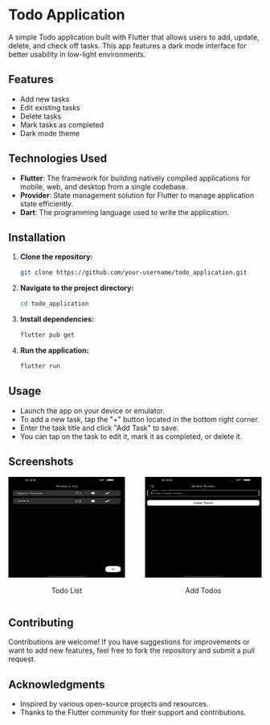 


# Todo Application

A simple Todo application built with Flutter that allows users to add, update, delete, and check off tasks. This app features a dark mode interface for better usability in low-light environments.

## Features

- Add new tasks
- Edit existing tasks
- Delete tasks
- Mark tasks as completed
- Dark mode theme

## Technologies Used

- **Flutter**: The framework for building natively compiled applications for mobile, web, and desktop from a single codebase.
- **Provider**: State management solution for Flutter to manage application state efficiently.
- **Dart**: The programming language used to write the application.

## Installation

1. **Clone the repository:**

   ```bash
   git clone https://github.com/your-username/todo_application.git
   ```

2. **Navigate to the project directory:**

   ```bash
   cd todo_application
   ```

3. **Install dependencies:**

   ```bash
   flutter pub get
   ```

4. **Run the application:**

   ```bash
   flutter run
   ```

## Usage

- Launch the app on your device or emulator.
- To add a new task, tap the "+" button located in the bottom right corner.
- Enter the task title and click "Add Task" to save.
- You can tap on the task to edit it, mark it as completed, or delete it.

## Screenshots

<div style="display: flex; justify-content: space-around;">
    <div style="text-align: center; margin-right: 20px;">
        <img src="screenshots/todo_list.png" alt="Todo List" width="300" height="200"/>  
        <p>Todo List</p>
    </div>
    <div style="text-align: center; margin-left: 20px;">
        <img src="screenshots/add_todo.png" alt="Add Todo" width="300" height="200"/>  
        <p>Add Todos</p>
    </div>
</div>

 

## Contributing

Contributions are welcome! If you have suggestions for improvements or want to add new features, feel free to fork the repository and submit a pull request.


## Acknowledgments

- Inspired by various open-source projects and resources.
- Thanks to the Flutter community for their support and contributions.
